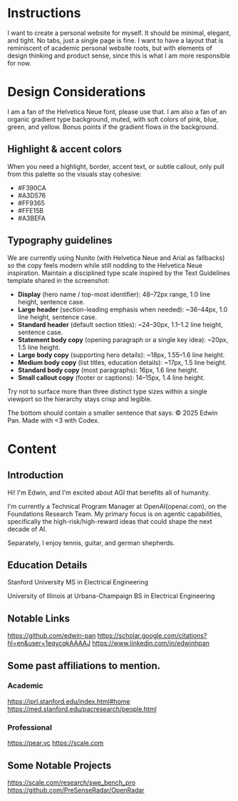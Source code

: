# Instructions
I want to create a personal website for myself. It should be minimal, elegant, and tight. No tabs, just a single page is fine. I want to have a layout that is reminiscent of academic personal website roots, but with elements of design thinking and product sense, since this is what I am more responsible for now. 

# Design Considerations
I am a fan of the Helvetica Neue font, please use that. I am also a fan of an organic gradient type background, muted, with soft colors of pink, blue, green, and yellow. Bonus points if the gradient flows in the background.

## Highlight & accent colors
When you need a highlight, border, accent text, or subtle callout, only pull from this palette so the visuals stay cohesive:

- #F390CA
- #A3D576
- #FF9365
- #FFE15B
- #A3BEFA

## Typography guidelines
We are currently using Nunito (with Helvetica Neue and Arial as fallbacks) so the copy feels modern while still nodding to the Helvetica Neue inspiration. Maintain a disciplined type scale inspired by the Text Guidelines template shared in the screenshot:

- **Display** (hero name / top-most identifier): 48–72px range, 1.0 line height, sentence case.
- **Large header** (section-leading emphasis when needed): ~36–44px, 1.0 line height, sentence case.
- **Standard header** (default section titles): ~24–30px, 1.1–1.2 line height, sentence case.
- **Statement body copy** (opening paragraph or a single key idea): ~20px, 1.5 line height.
- **Large body copy** (supporting hero details): ~18px, 1.55–1.6 line height.
- **Medium body copy** (list titles, education details): ~17px, 1.5 line height.
- **Standard body copy** (most paragraphs): 16px, 1.6 line height.
- **Small callout copy** (footer or captions): 14–15px, 1.4 line height.

Try not to surface more than three distinct type sizes within a single viewport so the hierarchy stays crisp and legible.

The bottom should contain a smaller sentence that says:
© 2025 Edwin Pan. Made with <3 with Codex.

# Content

## Introduction 
Hi! I'm Edwin, and I'm excited about AGI that benefits all of humanity.

I'm currently a Technical Program Manager at OpenAI(openai.com), on the Foundations Research Team. My primary focus is on agentic capabilities, specifically the high-risk/high-reward ideas that could shape the next decade of AI.

Separately, I enjoy tennis, guitar, and german shepherds.


## Education Details

Stanford University
MS in Electrical Engineering

University of Illinois at Urbana-Champaign
BS in Electrical Engineering

## Notable Links
https://github.com/edwin-pan
https://scholar.google.com/citations?hl=en&user=1eqycqkAAAAJ
https://www.linkedin.com/in/edwinhpan

## Some past affiliations to mention. 

### Academic 
https://iprl.stanford.edu/index.html#home
https://med.stanford.edu/pacresearch/people.html


### Professional
https://pear.vc
https://scale.com


## Some Notable Projects
https://scale.com/research/swe_bench_pro
https://github.com/PreSenseRadar/OpenRadar


